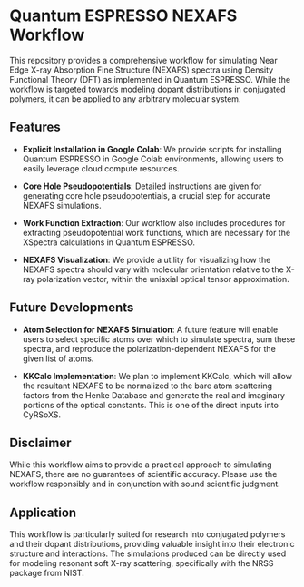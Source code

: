 # Quantum ESPRESSO NEXAFS Workflow

This repository provides a comprehensive workflow for simulating Near Edge X-ray Absorption Fine Structure (NEXAFS) spectra using Density Functional Theory (DFT) as implemented in Quantum ESPRESSO. While the workflow is targeted towards modeling dopant distributions in conjugated polymers, it can be applied to any arbitrary molecular system. 

## Features

- **Explicit Installation in Google Colab**: We provide scripts for installing Quantum ESPRESSO in Google Colab environments, allowing users to easily leverage cloud compute resources.

- **Core Hole Pseudopotentials**: Detailed instructions are given for generating core hole pseudopotentials, a crucial step for accurate NEXAFS simulations.

- **Work Function Extraction**: Our workflow also includes procedures for extracting pseudopotential work functions, which are necessary for the XSpectra calculations in Quantum ESPRESSO.

- **NEXAFS Visualization**: We provide a utility for visualizing how the NEXAFS spectra should vary with molecular orientation relative to the X-ray polarization vector, within the uniaxial optical tensor approximation.

## Future Developments

- **Atom Selection for NEXAFS Simulation**: A future feature will enable users to select specific atoms over which to simulate spectra, sum these spectra, and reproduce the polarization-dependent NEXAFS for the given list of atoms.

- **KKCalc Implementation**: We plan to implement KKCalc, which will allow the resultant NEXAFS to be normalized to the bare atom scattering factors from the Henke Database and generate the real and imaginary portions of the optical constants. This is one of the direct inputs into CyRSoXS.

## Disclaimer

While this workflow aims to provide a practical approach to simulating NEXAFS, there are no guarantees of scientific accuracy. Please use the workflow responsibly and in conjunction with sound scientific judgment.

## Application

This workflow is particularly suited for research into conjugated polymers and their dopant distributions, providing valuable insight into their electronic structure and interactions. The simulations produced can be directly used for modeling resonant soft X-ray scattering, specifically with the NRSS package from NIST. 
